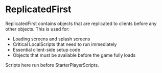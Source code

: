 # ReplicatedFirst

ReplicatedFirst contains objects that are replicated to clients before any other objects. This is used for:
- Loading screens and splash screens
- Critical LocalScripts that need to run immediately
- Essential client-side setup code
- Objects that must be available before the game fully loads

Scripts here run before StarterPlayerScripts.